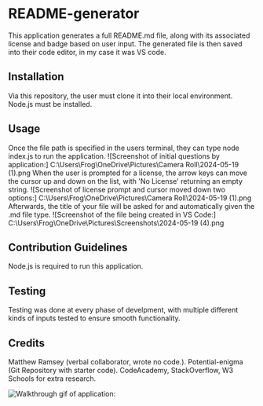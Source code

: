 # README-generator
This application generates a full README.md file, along with its associated license and badge based on user input. The generated file is then saved into their code editor, in my case it was VS code.

## Installation
Via this repository, the user must clone it into their local environment. Node.js must be installed.

## Usage
Once the file path is specified in the users terminal, they can type node index.js to run the application. 
![Screenshot of initial questions by application:] C:\Users\Frog\OneDrive\Pictures\Camera Roll\2024-05-19 (1).png
When the user is prompted for a license, the arrow keys can move the cursor up and down on the list, with 'No License' returning an empty string.
![Screenshot of license prompt and cursor moved down two options:] C:\Users\Frog\OneDrive\Pictures\Camera Roll\2024-05-19 (1).png
Afterwards, the title of your file will be asked for and automatically given the .md file type.
![Screenshot of the file being created in VS Code:] C:\Users\Frog\OneDrive\Pictures\Screenshots\2024-05-19 (4).png

## Contribution Guidelines
Node.js is required to run this application.

## Testing
Testing was done at every phase of develpment, with multiple different kinds of inputs tested to ensure smooth functionality.

## Credits
Matthew Ramsey (verbal collaborator, wrote no code.).
Potential-enigma (Git Repository with starter code). 
CodeAcademy, StackOverflow, W3 Schools for extra research.


![Walkthrough gif of application:](https://github.com/Alyson-Sanchez/README-generator/assets/159204375/e6291ec9-1060-48a2-be76-d6bb33f33ea9)
